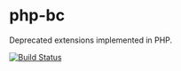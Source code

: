 php-bc
======

Deprecated extensions implemented in PHP.

[![Build Status](https://travis-ci.org/datibbaw/php-bc.svg?branch=master)](https://travis-ci.org/datibbaw/php-bc)
